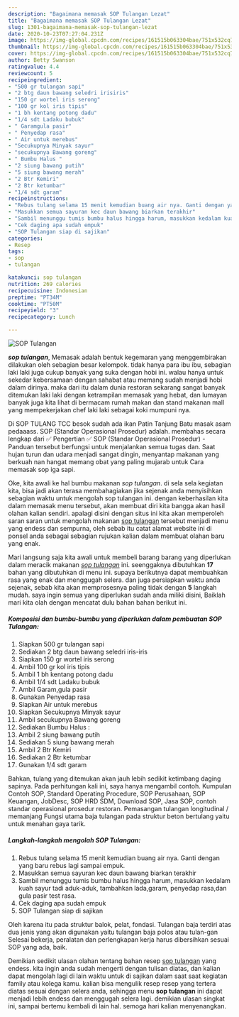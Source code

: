 ```yaml
---
description: "Bagaimana memasak SOP Tulangan Lezat"
title: "Bagaimana memasak SOP Tulangan Lezat"
slug: 1301-bagaimana-memasak-sop-tulangan-lezat
date: 2020-10-23T07:27:04.231Z
image: https://img-global.cpcdn.com/recipes/161515b063304bae/751x532cq70/sop-tulangan-foto-resep-utama.jpg
thumbnail: https://img-global.cpcdn.com/recipes/161515b063304bae/751x532cq70/sop-tulangan-foto-resep-utama.jpg
cover: https://img-global.cpcdn.com/recipes/161515b063304bae/751x532cq70/sop-tulangan-foto-resep-utama.jpg
author: Betty Swanson
ratingvalue: 4.4
reviewcount: 5
recipeingredient:
- "500 gr tulangan sapi"
- "2 btg daun bawang seledri irisiris"
- "150 gr wortel iris serong"
- "100 gr kol iris tipis"
- "1 bh kentang potong dadu"
- "1/4 sdt Ladaku bubuk"
- " Garamgula pasir"
- " Penyedap rasa"
- " Air untuk merebus"
- "Secukupnya Minyak sayur"
- "secukupnya Bawang goreng"
- " Bumbu Halus "
- "2 siung bawang putih"
- "5 siung bawang merah"
- "2 Btr Kemiri"
- "2 Btr ketumbar"
- "1/4 sdt garam"
recipeinstructions:
- "Rebus tulang selama 15 menit kemudian buang air nya. Ganti dengan yang baru rebus lagi sampai empuk."
- "Masukkan semua sayuran kec daun bawang biarkan terakhir"
- "Sambil menunggu tumis bumbu halus hingga harum, masukkan kedalam kuah sayur tadi aduk-aduk, tambahkan lada,garam, penyedap rasa,dan gula pasir test rasa."
- "Cek daging apa sudah empuk"
- "SOP Tulangan siap di sajikan"
categories:
- Resep
tags:
- sop
- tulangan

katakunci: sop tulangan 
nutrition: 269 calories
recipecuisine: Indonesian
preptime: "PT34M"
cooktime: "PT50M"
recipeyield: "3"
recipecategory: Lunch

---
```



![SOP Tulangan](https://img-global.cpcdn.com/recipes/161515b063304bae/751x532cq70/sop-tulangan-foto-resep-utama.jpg)

<b><i>sop tulangan</i></b>, Memasak adalah bentuk kegemaran yang menggembirakan dilakukan oleh sebagian besar kelompok. tidak hanya para ibu ibu, sebagian laki laki juga cukup banyak yang suka dengan hobi ini. walau hanya untuk sekedar kebersamaan dengan sahabat atau memang sudah menjadi hobi dalam dirinya. maka dari itu dalam dunia restoran sekarang sangat banyak ditemukan laki laki dengan ketrampilan memasak yang hebat, dan lumayan banyak juga kita lihat di bermacam rumah makan dan stand makanan mall yang mempekerjakan chef laki laki sebagai koki mumpuni nya.

Di SOP TULANG TCC besok sudah ada ikan Patin Tanjung Batu masak asam pedaaass. SOP (Standar Operasional Prosedur) adalah. membahas secara lengkap dari ✅ Pengertian ✅ SOP (Standar Operasional Prosedur) - Panduan tersebut berfungsi untuk menjalankan semua tugas dan. Saat hujan turun dan udara menjadi sangat dingin, menyantap makanan yang berkuah nan hangat memang obat yang paling mujarab untuk Cara memasak sop iga sapi.

Oke, kita awali ke hal bumbu makanan <i>sop tulangan</i>. di sela sela kegiatan kita, bisa jadi akan terasa membahagiakan jika sejenak anda menyisihkan sebagian waktu untuk mengolah sop tulangan ini. dengan keberhasilan kita dalam memasak menu tersebut, akan membuat diri kita bangga akan hasil olahan kalian sendiri. apalagi disini dengan situs ini kita akan memperoleh saran saran untuk mengolah makanan <u>sop tulangan</u> tersebut menjadi menu yang endess dan sempurna, oleh sebab itu catat alamat website ini di ponsel anda sebagai sebagian rujukan kalian dalam membuat olahan baru yang enak.


Mari langsung saja kita awali untuk membeli barang barang yang diperlukan dalam meracik makanan <u><i>sop tulangan</i></u> ini. seenggaknya dibutuhkan <b>17</b> bahan yang dibutuhkan di menu ini. supaya berikutnya dapat membuahkan rasa yang enak dan menggugah selera. dan juga persiapkan waktu anda sejenak, sebab kita akan memprosesnya paling tidak dengan <b>5</b> langkah mudah. saya ingin semua yang diperlukan sudah anda miliki disini, Baiklah mari kita olah dengan mencatat dulu bahan bahan berikut ini.

<!--inarticleads1-->

##### Komposisi dan bumbu-bumbu yang diperlukan dalam pembuatan SOP Tulangan:

1. Siapkan 500 gr tulangan sapi
1. Sediakan 2 btg daun bawang seledri iris-iris
1. Siapkan 150 gr wortel iris serong
1. Ambil 100 gr kol iris tipis
1. Ambil 1 bh kentang potong dadu
1. Ambil 1/4 sdt Ladaku bubuk
1. Ambil  Garam,gula pasir
1. Gunakan  Penyedap rasa
1. Siapkan  Air untuk merebus
1. Siapkan Secukupnya Minyak sayur
1. Ambil secukupnya Bawang goreng
1. Sediakan  Bumbu Halus :
1. Ambil 2 siung bawang putih
1. Sediakan 5 siung bawang merah
1. Ambil 2 Btr Kemiri
1. Sediakan 2 Btr ketumbar
1. Gunakan 1/4 sdt garam


Bahkan, tulang yang ditemukan akan jauh lebih sedikit ketimbang daging sapinya. Pada perhitungan kali ini, saya hanya mengambil contoh. Kumpulan Contoh SOP, Standard Operating Procedure, SOP Perusahaan, SOP Keuangan, JobDesc, SOP HRD SDM, Download SOP, Jasa SOP, contoh standar operasional prosedur restoran. Pemasangan tulangan longitudinal / memanjang Fungsi utama baja tulangan pada struktur beton bertulang yaitu untuk menahan gaya tarik. 

<!--inarticleads2-->

##### Langkah-langkah mengolah SOP Tulangan:

1. Rebus tulang selama 15 menit kemudian buang air nya. Ganti dengan yang baru rebus lagi sampai empuk.
1. Masukkan semua sayuran kec daun bawang biarkan terakhir
1. Sambil menunggu tumis bumbu halus hingga harum, masukkan kedalam kuah sayur tadi aduk-aduk, tambahkan lada,garam, penyedap rasa,dan gula pasir test rasa.
1. Cek daging apa sudah empuk
1. SOP Tulangan siap di sajikan


Oleh karena itu pada struktur balok, pelat, fondasi. Tulangan baja terdiri atas dua jenis yang akan digunakan yaitu tulangan baja polos atau tulan-gan Selesai bekerja, peralatan dan perlengkapan kerja harus dibersihkan sesuai SOP yang ada, baik. 

Demikian sedikit ulasan olahan tentang bahan resep <u>sop tulangan</u> yang endess. kita ingin anda sudah mengerti dengan tulisan diatas, dan kalian dapat mengolah lagi di lain waktu untuk di sajikan dalam saat saat kegiatan family atau kolega kamu. kalian bisa mengulik resep resep yang tertera diatas sesuai dengan selera anda, sehingga menu <b>sop tulangan</b> ini dapat menjadi lebih endess dan menggugah selera lagi. demikian ulasan singkat ini, sampai bertemu kembali di lain hal. semoga hari kalian menyenangkan.
